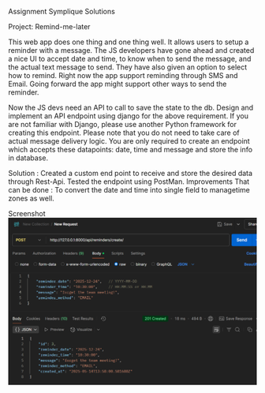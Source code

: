 Assignment Symplique Solutions

Project: Remind-me-later

This web app does one thing and one thing well. It allows users to setup a reminder with a message. The JS developers have gone ahead and created a nice UI to accept date and time, to know when to send the message, and the actual text message to send. They have also given an option to select how to remind. Right now the app support reminding through SMS and Email. Going forward the app might support other ways to send the reminder.

Now the JS devs need an API to call to save the state to the db. Design and implement an API endpoint using django for the above requirement. If you are not familiar with Django, please use another Python framework for creating this endpoint. Please note that you do not need to take care of actual message delivery logic. You are only required to create an endpoint which accepts these datapoints: date, time and message and store the info in database.


Solution : 
Created a custom end point to receive and store the desired data through Rest-Api.
Tested the endpoint using PostMan.
Improvements  That can be done : To convert the date and time into single field to managetime zones as well.

Screenshot
![Postmant](test_screenshot/s1.png)
